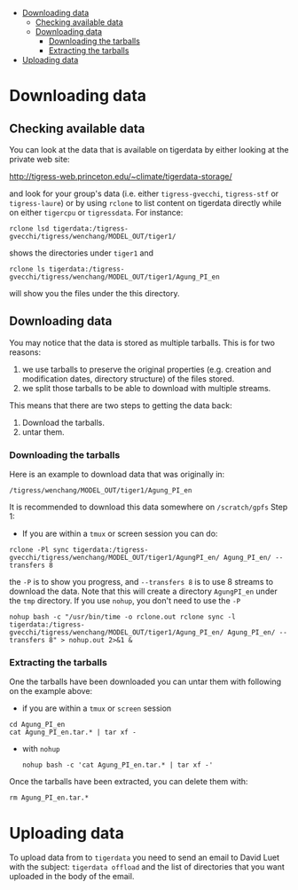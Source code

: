   - [Downloading data](#downloading-data)
      - [Checking available data](#checking-available-data)
      - [Downloading data](#downloading-data-1)
          - [Downloading the tarballs](#downloading-the-tarballs)
          - [Extracting the tarballs](#extracting-the-tarballs)
  - [Uploading data](#uploading-data)

# Downloading data

## Checking available data

You can look at the data that is available on tigerdata by either
looking at the private web site:

<http://tigress-web.princeton.edu/~climate/tigerdata-storage/>

and look for your group's data (i.e. either `tigress-gvecchi`,
`tigress-stf` or `tigress-laure`) or by using `rclone` to list content
on tigerdata directly while on either `tigercpu` or `tigressdata`. For
instance:

``` example
rclone lsd tigerdata:/tigress-gvecchi/tigress/wenchang/MODEL_OUT/tiger1/
```

shows the directories under `tiger1` and

``` example
rclone ls tigerdata:/tigress-gvecchi/tigress/wenchang/MODEL_OUT/tiger1/Agung_PI_en
```

will show you the files under the this directory.

## Downloading data

You may notice that the data is stored as multiple tarballs. This is for
two reasons:

1.  we use tarballs to preserve the original properties (e.g. creation
    and modification dates, directory structure) of the files stored.
2.  we split those tarballs to be able to download with multiple
    streams.

This means that there are two steps to getting the data back:

1.  Download the tarballs.
2.  untar them.

### Downloading the tarballs

Here is an example to download data that was originally in:

``` example
/tigress/wenchang/MODEL_OUT/tiger1/Agung_PI_en
```

It is recommended to download this data somewhere on `/scratch/gpfs`
Step 1:

  - If you are within a `tmux` or screen session you can do:

<!-- end list -->

``` example
rclone -Pl sync tigerdata:/tigress-gvecchi/tigress/wenchang/MODEL_OUT/tiger1/AgungPI_en/ Agung_PI_en/ --transfers 8
```

the `-P` is to show you progress, and `--transfers 8` is to use 8
streams to download the data. Note that this will create a directory
`AgungPI_en` under the `tmp` directory. If you use `nohup`, you don't
need to use the `-P`

``` example
nohup bash -c "/usr/bin/time -o rclone.out rclone sync -l tigerdata:/tigress-gvecchi/tigress/wenchang/MODEL_OUT/tiger1/Agung_PI_en/ Agung_PI_en/ --transfers 8" > nohup.out 2>&1 &
```

### Extracting the tarballs

One the tarballs have been downloaded you can untar them with following
on the example above:

  - if you are within a `tmux` or `screen` session

<!-- end list -->

``` example
cd Agung_PI_en
cat Agung_PI_en.tar.* | tar xf -
```

  - with `nohup`
    
    ``` example
    nohup bash -c 'cat Agung_PI_en.tar.* | tar xf -'
    ```

Once the tarballs have been extracted, you can delete them with:

``` example
rm Agung_PI_en.tar.* 
```

# Uploading data

To upload data from to `tigerdata` you need to send an email to David
Luet with the subject: `tigerdata offload` and the list of directories
that you want uploaded in the body of the email.
